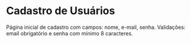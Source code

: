 # Cadastro de Usuários
Página inicial de cadastro com campos: nome, e-mail, senha.
Validações: email obrigatório e senha com mínimo 8 caracteres.
